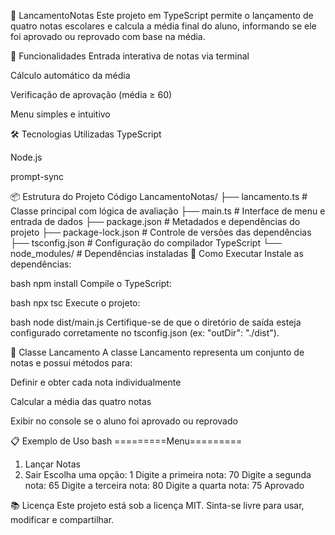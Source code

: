 📘 LancamentoNotas
Este projeto em TypeScript permite o lançamento de quatro notas escolares e calcula a média final do aluno, informando se ele foi aprovado ou reprovado com base na média.

🚀 Funcionalidades
Entrada interativa de notas via terminal

Cálculo automático da média

Verificação de aprovação (média ≥ 60)

Menu simples e intuitivo

🛠️ Tecnologias Utilizadas
TypeScript

Node.js

prompt-sync

📦 Estrutura do Projeto
Código
LancamentoNotas/
├── lancamento.ts         # Classe principal com lógica de avaliação
├── main.ts               # Interface de menu e entrada de dados
├── package.json          # Metadados e dependências do projeto
├── package-lock.json     # Controle de versões das dependências
├── tsconfig.json         # Configuração do compilador TypeScript
└── node_modules/         # Dependências instaladas
📄 Como Executar
Instale as dependências:

bash
npm install
Compile o TypeScript:

bash
npx tsc
Execute o projeto:

bash
node dist/main.js
Certifique-se de que o diretório de saída esteja configurado corretamente no tsconfig.json (ex: "outDir": "./dist").

🧠 Classe Lancamento
A classe Lancamento representa um conjunto de notas e possui métodos para:

Definir e obter cada nota individualmente

Calcular a média das quatro notas

Exibir no console se o aluno foi aprovado ou reprovado

📋 Exemplo de Uso
bash
=========Menu=========
1. Lançar Notas
9. Sair
Escolha uma opção: 1
Digite a primeira nota: 70
Digite a segunda nota: 65
Digite a terceira nota: 80
Digite a quarta nota: 75
Aprovado

📚 Licença
Este projeto está sob a licença MIT. Sinta-se livre para usar, modificar e compartilhar.